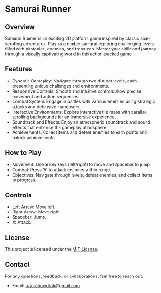 # Samurai Runner

## Overview
Samurai Runner is an exciting 2D platform game inspired by classic side-scrolling adventures. Play as a nimble samurai exploring challenging levels filled with obstacles, enemies, and treasures. Master your skills and journey through a visually captivating world in this action-packed game.

## Features
- Dynamic Gameplay: Navigate through two distinct levels, each presenting unique challenges and environments.
- Responsive Controls: Smooth and intuitive controls allow precise movement and action sequences.
- Combat System: Engage in battles with various enemies using strategic attacks and defensive maneuvers.
- Interactive Environments: Explore interactive tile maps with parallax scrolling backgrounds for an immersive experience.
- Soundtrack and Effects: Enjoy an atmospheric soundtrack and sound effects that enhance the gameplay atmosphere.
- Achievements: Collect items and defeat enemies to earn points and unlock achievements.

## How to Play
- Movement: Use arrow keys (left/right) to move and spacebar to jump.
- Combat: Press 'A' to attack enemies within range.
- Objectives: Navigate through levels, defeat enemies, and collect items to progress.

## Controls
- Left Arrow: Move left.
- Right Arrow: Move right.
- Spacebar: Jump.
- X: Attack.

## License
This project is licensed under the [MIT License](./LICENSE.txt).

## Contact
For any questions, feedback, or collaborations, feel free to reach out:
- Email: uzairahmedrak@gmail.com
